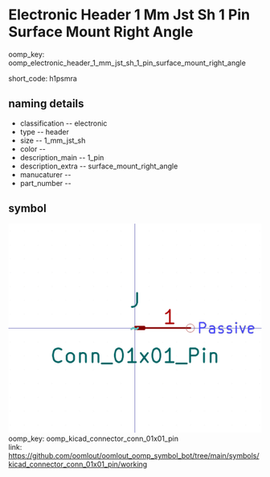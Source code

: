 # Electronic Header 1 Mm Jst Sh 1 Pin Surface Mount Right Angle
oomp_key: oomp_electronic_header_1_mm_jst_sh_1_pin_surface_mount_right_angle  

short_code: h1psmra
## naming details
* classification -- electronic
* type -- header
* size -- 1_mm_jst_sh
* color -- 
* description_main -- 1_pin
* description_extra -- surface_mount_right_angle
* manucaturer -- 
* part_number -- 



## symbol

![](symbol/0/working/working_600.png)  
oomp_key: oomp_kicad_connector_conn_01x01_pin  
link: https://github.com/oomlout/oomlout_oomp_symbol_bot/tree/main/symbols/kicad_connector_conn_01x01_pin/working  

